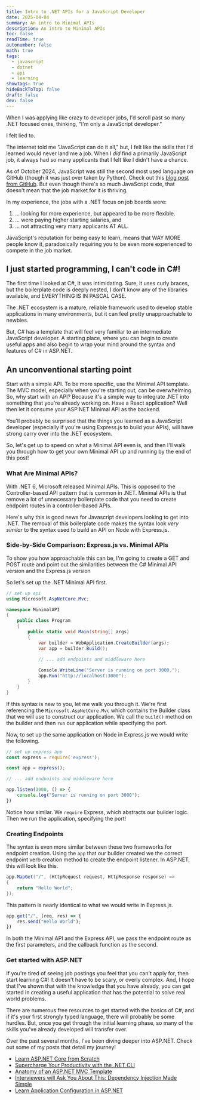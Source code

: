 ```yaml
---
title: Intro to .NET APIs for a JavaScript Developer
date: 2025-04-04
summary: An intro to Minimal APIs
description: An intro to Minimal APIs
toc: false
readTime: true
autonumber: false
math: true
tags:
  - javascript
  - dotnet
  - api
  - learning
showTags: true
hideBackToTop: false
draft: false
dev: false
---
```

When I was applying like crazy to developer jobs, I'd scroll past so many .NET focused ones, thinking, "I'm only a JavaScript developer." 

I felt lied to. 

The internet told me "JavaScript can do it all," but, I felt like the skills that I'd learned would never land me a job. When I *did* find a primarily JavaScript job, it always had so many applicants that I felt like I didn't have a chance.

As of October 2024, JavaScript was still the second most used language on GitHub (though it was just over taken by Python). Check out this [blog post from GitHub](https://github.blog/news-insights/octoverse/octoverse-2024/). But even though there's so much JavaScript code, that doesn't mean that the job market for it is thriving. 

In my experience, the jobs with a .NET focus on job boards were:
1. ... looking for more experience, but appeared to be more flexible.
2. ... were paying higher starting salaries, and
3. ... not attracting very many applicants AT ALL.

JavaScript's reputation for being easy to learn, means that WAY MORE people know it, paradoxically requiring you to be even more experienced to compete in the job market.

## I just started programming, I can't code in C\#!

The first time I looked at C#, it was intimidating. Sure, it uses curly braces, but the boilerplate code is deeply nested, I don't know any of the libraries available, and EVERYTHING IS IN PASCAL CASE. 

The .NET ecosystem is a mature, reliable framework used to develop stable applications in many environments, but it can feel pretty unapproachable to newbies. 

But, C# has a template that will feel very familiar to an intermediate JavaScript developer. A starting place, where you can begin to create useful apps and also begin to wrap your mind around the syntax and features of C# in ASP.NET.

## An unconventional starting point

Start with a simple API. To be more specific, use the Minimal API template. The MVC model, especially when you're starting out, can be overwhelming. So, why start with an API? Because it's a simple way to integrate .NET into something that you're already working on. Have a React application? Well then let it consume your ASP.NET Minimal API as the backend.

You'll probably be surprised that the things you learned as a JavaScript developer (especially if you're using Express.js to build your APIs), will have strong carry over into the .NET ecosystem.

So, let's get up to speed on what a Minimal API even is, and then I'll walk you through how to get your own Minimal API up and running by the end of this post!

### What Are Minimal APIs?

With .NET 6, Microsoft released Minimal APIs. This is opposed to the Controller-based API pattern that is common in .NET. Minimal APIs is that remove a lot of unnecessary boilerplate code that you need to create endpoint routes in a controller-based APIs. 

Here's why this is good news for Javascript developers looking to get into .NET. The removal of this boilerplate code makes the syntax look *very similar* to the syntax used to build an API on Node with Express.js.

### Side-by-Side Comparison: Express.js vs. Minimal APIs

To show you how approachable this can be, I'm going to create a GET and POST route and point out the similarities between the C# Minimal API version and the Express.js version

So let's set up the .NET Minimal API first.

```cs
// set up api
using Microsoft.AspNetCore.Mvc;

namespace MinimalAPI
{
	public class Program
	{
		public static void Main(string[] args)
		{
			var builder = WebApplication.CreateBuilder(args);
			var app = builder.Build();

			// ... add endpoints and middleware here
			
			Console.WriteLine("Server is running on port 3000.");
			app.Run("http://localhost:3000");
		}
	}
}
```

If this syntax is new to you, let me walk you through it. We're first referencing the `Microsoft.AspNetCore.Mvc` which contains the Builder class that we will use to construct our application. We call the `build()` method on the builder and then `run` our application while specifying the port.

Now, to set up the same application on Node in Express.js we would write the following.

```js
// set up express app
const express = require('express');

const app = express();

// ... add endpoints and middleware here

app.listen(3000, () => {
	console.log("Server is running on port 3000");
})
```

Notice how similar. We `require` Express, which abstracts our builder logic. Then we run the application, specifying the port!

### Creating Endpoints

The syntax is even more similar between these two frameworks for endpoint creation.  Using the `app` that our builder created we the correct endpoint verb creation method to create the endpoint listener. In ASP.NET, this will look like this.

```cs
app.MapGet("/", (HttpRequest request, HttpResponse response) =>
{
	return "Hello World";
});
```

This pattern is nearly identical to what we would write in Express.js.

```js
app.get("/", (req, res) => {
	res.send("Hello World");
})
```

In both the Minimal API and the Express API, we pass the endpoint route as the first parameters, and the callback function as the second. 

### Get started with ASP.NET

If you're tired of seeing job postings you feel that you can't apply for, then start learning C#! It doesn't have to be scary, or overly complex. And, I hope that I've shown that with the knowledge that you have already, you can get started in creating a useful application that has the potential to solve real world problems. 

There are numerous free resources to get started with the basics of C#, and if it's your first strongly typed language, there will probably be some hurdles. But, once you get through the initial learning phase, so many of the skills you've already developed will transfer over.

Over the past several months, I've been diving deeper into ASP.NET. Check out some of my posts that detail my journey!

- [Learn ASP.NET Core from Scratch ](https://nolanmiller.me/posts/supercharge-your-productivity-with-the-.net-cli/)
- [Supercharge Your Productivity with the .NET CLI](https://nolanmiller.me/posts/supercharge-your-productivity-with-the-.net-cli/)
- [Anatomy of an ASP.NET MVC Template](https://nolanmiller.me/posts/anatomy-of-an-asp.net-mvc-template/)
- [Interviewers will Ask You About This: Dependency Injection Made Simple](https://nolanmiller.me/posts/what-is-dependency-injection/)
- [Learn Application Configuration in ASP.NET](https://nolanmiller.me/posts/learn-application-configuration-in-asp.net/)

